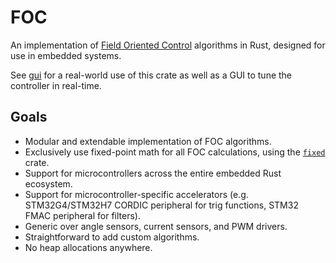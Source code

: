 # FOC

An implementation of [Field Oriented Control](https://en.wikipedia.org/wiki/Field_Oriented_Control) algorithms in Rust, designed for use in embedded systems.

See [gui](gui) for a real-world use of this crate as well as a GUI to tune the controller in real-time.

## Goals
- Modular and extendable implementation of FOC algorithms.
- Exclusively use fixed-point math for all FOC calculations, using the [`fixed`](https://crates.io/crates/fixed) crate.
- Support for microcontrollers across the entire embedded Rust ecosystem.
- Support for microcontroller-specific accelerators (e.g. STM32G4/STM32H7 CORDIC peripheral for trig functions, STM32 FMAC peripheral for filters).
- Generic over angle sensors, current sensors, and PWM drivers.
- Straightforward to add custom algorithms.
- No heap allocations anywhere.